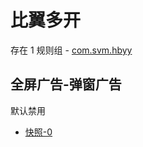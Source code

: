 # 比翼多开

存在 1 规则组 - [com.svm.hbyy](/src/apps/com.svm.hbyy.ts)

## 全屏广告-弹窗广告

默认禁用

- [快照-0](https://i.gkd.li/i/13185377)
